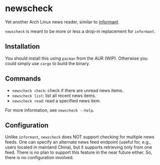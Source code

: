 # newscheck

Yet another Arch Linux news reader, similar to [informant](https://github.com/bradford-smith94/informant).

`newscheck` is meant to be more or less a drop-in replacement for `informant`.

## Installation
You should install this using `pacman` from the AUR (WIP). Otherwise you could simply use `cargo` to build the binary.

## Commands

* `newscheck check`: check if there are unread news items.
* `newscheck list`: list all recent news items.
* `newscheck read`: read a specified news item.

For more information, see `newscheck --help`.

## Configuration
Unlike `informant`, `newscheck` does NOT support checking for multiple news feeds. One can specify an alternate news feed endpoint (useful
for, e.g., users located in mainland China), but it supports retrieving only from one feed. There is no plan to support this feature in the
near future either. So, there is no configuration involved.